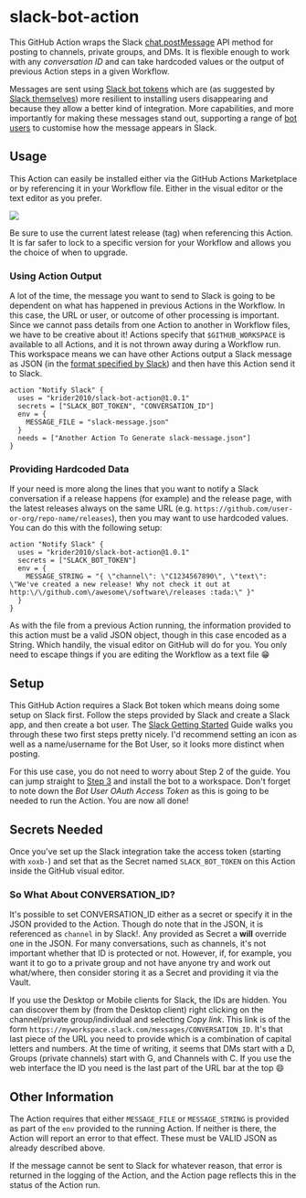 # slack-bot-action

This GitHub Action wraps the Slack [chat.postMessage](https://api.slack.com/methods/chat.postMessage) API method for posting to channels, private groups, and DMs. It is flexible enough to work with any _conversation ID_ and can take hardcoded values or the output of previous Action steps in a given Workflow.

Messages are sent using [Slack bot tokens](https://api.slack.com/docs/token-types) which are (as suggested by [Slack themselves](https://medium.com/slack-developer-blog/the-latest-with-app-tokens-fe878d44130c)) more resilient to installing users disappearing and because they allow a better kind of integration. More capabilities, and more importantly for making these messages stand out, supporting a range of [bot users](https://api.slack.com/bot-users#creating-bot-user) to customise how the message appears in Slack.

## Usage

This Action can easily be installed either via the GitHub Actions Marketplace or by referencing it in your Workflow file. Either in the visual editor or the text editor as you prefer.

<img src="NotifySlack.png">

Be sure to use the current latest release (tag) when referencing this Action. It is far safer to lock to a specific version for your Workflow and allows you the choice of when to upgrade.

### Using Action Output

A lot of the time, the message you want to send to Slack is going to be dependent on what has happened in previous Actions in the Workflow. In this case, the URL or user, or outcome of other processing is important. Since we cannot pass details from one Action to another in Workflow files, we have to be creative about it! Actions specify that `$GITHUB_WORKSPACE` is available to all Actions, and it is not thrown away during a Workflow run. This workspace means we can have other Actions output a Slack message as JSON (in the [format specified by Slack](https://api.slack.com/methods/chat.postMessage)) and then have this Action send it to Slack.

```
action "Notify Slack" {
  uses = "krider2010/slack-bot-action@1.0.1"
  secrets = ["SLACK_BOT_TOKEN", "CONVERSATION_ID"]
  env = {
    MESSAGE_FILE = "slack-message.json"
  }
  needs = ["Another Action To Generate slack-message.json"]
}
```

### Providing Hardcoded Data

If your need is more along the lines that you want to notify a Slack conversation if a release happens (for example) and the release page, with the latest releases always on the same URL (e.g. `https://github.com/user-or-org/repo-name/releases`), then you may want to use hardcoded values. You can do this with the following setup:

```
action "Notify Slack" {
  uses = "krider2010/slack-bot-action@1.0.1"
  secrets = ["SLACK_BOT_TOKEN"]
  env = {
    MESSAGE_STRING = "{ \"channel\": \"C1234567890\", \"text\": \"We've created a new release! Why not check it out at http:\/\/github.com\/awesome\/software\/releases :tada:\" }"
  }
}
```

As with the file from a previous Action running, the information provided to this action must be a valid JSON object, though in this case encoded as a String. Which handily, the visual editor on GitHub will do for you. You only need to escape things if you are editing the Workflow as a text file :grin:

## Setup

This GitHub Action requires a Slack Bot token which means doing some setup on Slack first. Follow the steps provided by Slack and create a Slack app, and then create a bot user. The [Slack Getting Started](https://api.slack.com/bot-users#getting-started) Guide walks you through these two first steps pretty nicely. I'd recommend setting an icon as well as a name/username for the Bot User, so it looks more distinct when posting.

For this use case, you do not need to worry about Step 2 of the guide. You can jump straight to [Step 3](https://api.slack.com/bot-users#installing-bot) and install the bot to a workspace. Don't forget to note down the _Bot User OAuth Access Token_ as this is going to be needed to run the Action. You are now all done!

## Secrets Needed

Once you've set up the Slack integration take the access token (starting with `xoxb-`) and set that as the Secret named `SLACK_BOT_TOKEN` on this Action inside the GitHub visual editor.

### So What About CONVERSATION_ID?

It's possible to set CONVERSATION_ID either as a secret or specify it in the JSON provided to the Action. Though do note that in the JSON, it is referenced as `channel` in by Slack!. Any provided as Secret a **will** override one in the JSON. For many conversations, such as channels, it's not important whether that ID is protected or not. However, if, for example, you want it to go to a private group and not have anyone try and work out what/where, then consider storing it as a Secret and providing it via the Vault.

If you use the Desktop or Mobile clients for Slack, the IDs are hidden. You can discover them by (from the Desktop client) right clicking on the channel/private group/individual and selecting _Copy link_. This link is of the form `https://myworkspace.slack.com/messages/CONVERSATION_ID`. It's that last piece of the URL you need to provide which is a combination of capital letters and numbers. At the time of writing, it seems that DMs start with a D, Groups (private channels) start with G, and Channels with C. If you use the web interface the ID you need is the last part of the URL bar at the top :smile:

## Other Information

The Action requires that either `MESSAGE_FILE` or `MESSAGE_STRING` is provided as part of the `env` provided to the running Action. If neither is there, the Action will report an error to that effect. These must be VALID JSON as already described above.

If the message cannot be sent to Slack for whatever reason, that error is returned in the logging of the Action, and the Action page reflects this in the status of the Action run.
